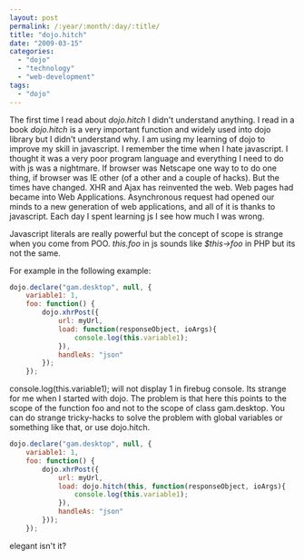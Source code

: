 ```yaml
---
layout: post
permalink: /:year/:month/:day/:title/
title: "dojo.hitch"
date: "2009-03-15"
categories: 
  - "dojo"
  - "technology"
  - "web-development"
tags: 
  - "dojo"
---
```


The first time I read about _dojo.hitch_ I didn't understand anything. I read in a book _dojo.hitch_ is a very important function and widely used into dojo library but I didn't understand why. I am using my learning of dojo to improve my skill in javascript. I remember the time when I hate javascript. I thought it was a very poor program language and everything I need to do with js was a nightmare. If browser was Netscape one way to to do one thing, if browser was IE other (of a other and a couple of hacks). But the times have changed. XHR and Ajax has reinvented the web. Web pages had became into Web Applications. Asynchronous request had opened our minds to a new generation of web applications, and all of it is thanks to javascript. Each day I spent learning js I see how much I was wrong.

Javascript literals are really powerful but the concept of scope is strange when you come from POO. _this.foo_ in js sounds like _$this->foo_ in PHP but its not the same.

For example in the following example:

```javascript
dojo.declare("gam.desktop", null, {
    variable1: 1,
    foo: function() {
        dojo.xhrPost({
            url: myUrl,
            load: function(responseObject, ioArgs){
                console.log(this.variable1);
            }),
            handleAs: "json"
        });
    });
```

console.log(this.variable1); will not display 1 in firebug console. Its strange for me when I started with dojo. The problem is that here this points to the scope of the function foo and not to the scope of class gam.desktop. You can do strange tricky-hacks to solve the problem with global variables or something like that, or use dojo.hitch.

```javascript
dojo.declare("gam.desktop", null, {
    variable1: 1,
    foo: function() {
        dojo.xhrPost({
            url: myUrl,
            load: dojo.hitch(this, function(responseObject, ioArgs){
                console.log(this.variable1);
            }),
            handleAs: "json"
        }));
    });
```

elegant isn't it?

